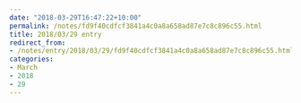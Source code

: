 ```yaml
---
date: "2018-03-29T16:47:22+10:00"
permalink: /notes/fd9f40cdfcf3841a4c0a8a658ad87e7c8c896c55.html
title: 2018/03/29 entry
redirect_from:
- /notes/entry/2018/03/29/fd9f40cdfcf3841a4c0a8a658ad87e7c8c896c55.html
categories:
- March
- 2018
- 29
---
```

